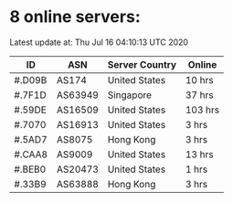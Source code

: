 # 8 online servers:

Latest update at: Thu Jul 16 04:10:13 UTC 2020

| ID | ASN | Server Country | Online |
| -- | --- | -------------- | ------ |
| #.D09B | AS174 | United States | 10 hrs |
| #.7F1D | AS63949 | Singapore | 37 hrs |
| #.59DE | AS16509 | United States | 103 hrs |
| #.7070 | AS16913 | United States | 3 hrs |
| #.5AD7 | AS8075 | Hong Kong | 3 hrs |
| #.CAA8 | AS9009 | United States | 13 hrs |
| #.BEB0 | AS20473 | United States | 1 hrs |
| #.33B9 | AS63888 | Hong Kong | 3 hrs |

